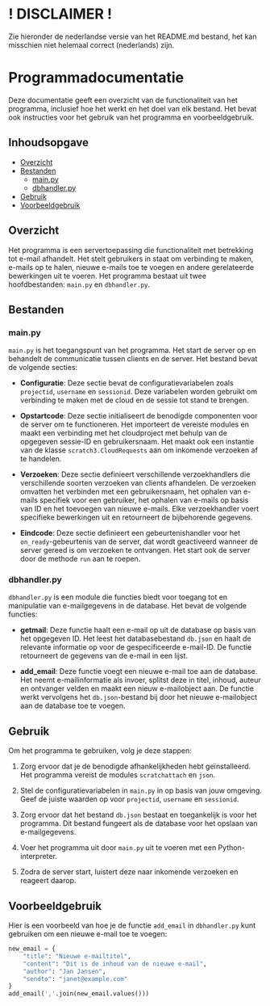 # ! DISCLAIMER !
Zie hieronder de nederlandse versie van het README.md bestand, het kan misschien niet helemaal correct (nederlands) zijn.


# Programmadocumentatie

Deze documentatie geeft een overzicht van de functionaliteit van het programma, inclusief hoe het werkt en het doel van elk bestand. Het bevat ook instructies voor het gebruik van het programma en voorbeeldgebruik.

## Inhoudsopgave
- [Overzicht](#overzicht)
- [Bestanden](#bestanden)
  - [main.py](#mainpy)
  - [dbhandler.py](#dbhandlerpy)
- [Gebruik](#gebruik)
- [Voorbeeldgebruik](#voorbeeldgebruik)

## Overzicht<a name="overzicht"></a>
Het programma is een servertoepassing die functionaliteit met betrekking tot e-mail afhandelt. Het stelt gebruikers in staat om verbinding te maken, e-mails op te halen, nieuwe e-mails toe te voegen en andere gerelateerde bewerkingen uit te voeren. Het programma bestaat uit twee hoofdbestanden: `main.py` en `dbhandler.py`.

## Bestanden<a name="bestanden"></a>

### main.py<a name="mainpy"></a>
`main.py` is het toegangspunt van het programma. Het start de server op en behandelt de communicatie tussen clients en de server. Het bestand bevat de volgende secties:

- **Configuratie**: Deze sectie bevat de configuratievariabelen zoals `projectid`, `username` en `sessionid`. Deze variabelen worden gebruikt om verbinding te maken met de cloud en de sessie tot stand te brengen.

- **Opstartcode**: Deze sectie initialiseert de benodigde componenten voor de server om te functioneren. Het importeert de vereiste modules en maakt een verbinding met het cloudproject met behulp van de opgegeven sessie-ID en gebruikersnaam. Het maakt ook een instantie van de klasse `scratch3.CloudRequests` aan om inkomende verzoeken af te handelen.

- **Verzoeken**: Deze sectie definieert verschillende verzoekhandlers die verschillende soorten verzoeken van clients afhandelen. De verzoeken omvatten het verbinden met een gebruikersnaam, het ophalen van e-mails specifiek voor een gebruiker, het ophalen van e-mails op basis van ID en het toevoegen van nieuwe e-mails. Elke verzoekhandler voert specifieke bewerkingen uit en retourneert de bijbehorende gegevens.

- **Eindcode**: Deze sectie definieert een gebeurtenishandler voor het `on_ready`-gebeurtenis van de server, dat wordt geactiveerd wanneer de server gereed is om verzoeken te ontvangen. Het start ook de server door de methode `run` aan te roepen.

### dbhandler.py<a name="dbhandlerpy"></a>
`dbhandler.py` is een module die functies biedt voor toegang tot en manipulatie van e-mailgegevens in de database. Het bevat de volgende functies:

- **getmail**: Deze functie haalt een e-mail op uit de database op basis van het opgegeven ID. Het leest het databasebestand `db.json` en haalt de relevante informatie op voor de gespecificeerde e-mail-ID. De functie retourneert de gegevens van de e-mail in een lijst.

- **add_email**: Deze functie voegt een nieuwe e-mail toe aan de database. Het neemt e-mailinformatie als invoer, splitst deze in titel, inhoud, auteur en ontvanger velden en maakt een nieuw e-mailobject aan. De functie werkt vervolgens het `db.json`-bestand bij door het nieuwe e-mailobject aan de database toe te voegen.

## Gebruik<a name="gebruik"></a>
Om het programma te gebruiken, volg je deze stappen:

1. Zorg ervoor dat je de benodigde afhankelijkheden hebt geïnstalleerd. Het programma vereist de modules `scratchattach` en `json`.

2. Stel de configuratievariabelen in `main.py` in op basis van jouw omgeving. Geef de juiste waarden op voor `projectid`, `username` en `sessionid`.

3. Zorg ervoor dat het bestand `db.json` bestaat en toegankelijk is voor het programma. Dit bestand fungeert als de database voor het opslaan van e-mailgegevens.

4. Voer het programma uit door `main.py` uit te voeren met een Python-interpreter.

5. Zodra de server start, luistert deze naar inkomende verzoeken en reageert daarop.

## Voorbeeldgebruik<a name="voorbeeldgebruik"></a>
Hier is een voorbeeld van hoe je de functie `add_email` in `dbhandler.py` kunt gebruiken om een nieuwe e-mail toe te voegen:

```python
new_email = {
    "title": "Nieuwe e-mailtitel",
    "content": "Dit is de inhoud van de nieuwe e-mail",
    "author": "Jan Jansen",
    "sendto": "janet@example.com"
}
add_email(','.join(new_email.values()))
```
